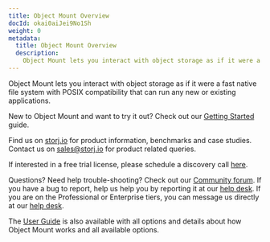```yaml
---
title: Object Mount Overview
docId: okai0aiJei9No1Sh
weight: 0
metadata:
  title: Object Mount Overview
  description:
    Object Mount lets you interact with object storage as if it were a fast native file system with POSIX compatibility that can run any new or existing applications.
---
```


Object Mount lets you interact with object storage as if it were a fast native file system with POSIX compatibility that can run any new or existing applications.

New to Object Mount and want to try it out? Check out our [Getting Started](object-mount/getting-started/intro) guide.

Find us on [storj.io](https://storj.io) for product information, benchmarks and case studies. Contact us on [sales@storj.io](mailto:sales@storj.io) for product related queries.

If interested in a free trial license, please schedule a discovery call [here](https://meetings.hubspot.com/tom1581/storj-object-mount-discovery-meeting?uuid=7d69a8eb-87d2-4971-aef9-9ea2b1073e7a).

Questions? Need help trouble-shooting? Check out our [Community forum](https://forum.storj.io/). If you have a bug to report, help us help you by reporting it at our [help desk](https://supportdcs.storj.io/hc/en-us/requests/new). 
If you are on the Professional or Enterprise tiers, you can message us directly at our [help desk](https://supportdcs.storj.io/hc/en-us/requests/new).

The [User Guide](./object-mount/user-guides) is also available with all options and details about how Object Mount works and all available options.